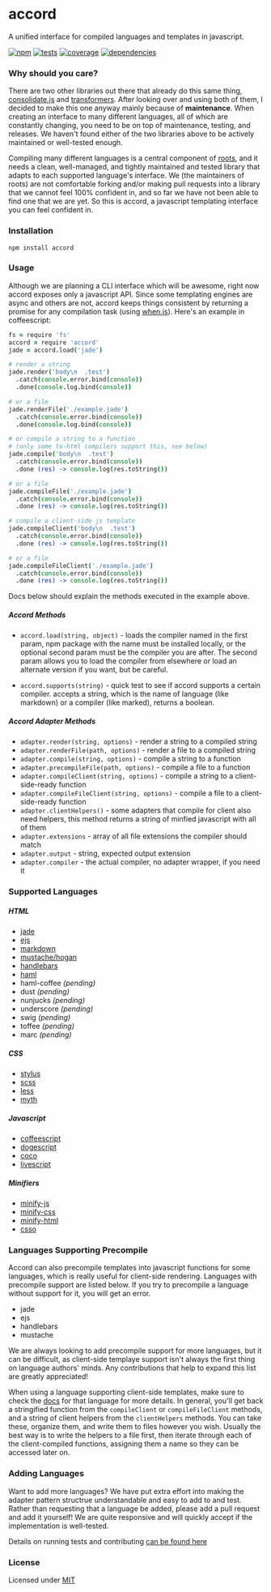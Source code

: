 accord
======

A unified interface for compiled languages and templates in javascript.

[![npm](https://badge.fury.io/js/accord.png)](http://badge.fury.io/js/accord)
[![tests](https://travis-ci.org/jenius/accord.png?branch=master)](https://travis-ci.org/jenius/accord)
[![coverage](https://coveralls.io/repos/jenius/accord/badge.png?branch=master)](https://coveralls.io/r/jenius/accord?branch=master)
[![dependencies](https://david-dm.org/jenius/accord.png?theme=shields.io)](https://david-dm.org/jenius/accord)

### Why should you care?

There are two other libraries out there that already do this same thing, [consolidate.js](https://github.com/visionmedia/consolidate.js) and [transformers](https://github.com/ForbesLindesay/transformers). After looking over and using both of them, I decided to make this one anyway mainly because of **maintenance**. When creating an interface to many different languages, all of which are constantly changing, you need to be on top of maintenance, testing, and releases. We haven't found either of the two libraries above to be actively maintained or well-tested enough.

Compiling many different languages is a central component of [roots](http://roots.cx), and it needs a clean, well-managed, and tightly maintained and tested library that adapts to each supported language's interface. We (the maintainers of roots) are not comfortable forking and/or making pull requests into a library that we cannot feel 100% confident in, and so far we have not been able to find one that we are yet. So this is accord, a javascript templating interface you can feel confident in.

### Installation

`npm install accord`

### Usage

Although we are planning a CLI interface which will be awesome, right now accord exposes only a javascript API. Since some templating engines are async and others are not, accord keeps things consistent by returning a promise for any compilation task (using [when.js](https://github.com/cujojs/when)). Here's an example in coffeescript:

```coffee
fs = require 'fs'
accord = require 'accord'
jade = accord.load('jade')

# render a string
jade.render('body\n  .test')
  .catch(console.error.bind(console))
  .done(console.log.bind(console))

# or a file
jade.renderFile('./example.jade')
  .catch(console.error.bind(console))
  .done(console.log.bind(console))

# or compile a string to a function
# (only some to-html compilers support this, see below)
jade.compile('body\n  .test')
  .catch(console.error.bind(console))
  .done (res) -> console.log(res.toString())

# or a file
jade.compileFile('./example.jade')
  .catch(console.error.bind(console))
  .done (res) -> console.log(res.toString())

# compile a client-side js template
jade.compileClient('body\n  .test')
  .catch(console.error.bind(console))
  .done (res) -> console.log(res.toString())

# or a file
jade.compileFileClient('./example.jade')
  .catch(console.error.bind(console))
  .done (res) -> console.log(res.toString())

```

Docs below should explain the methods executed in the example above.

##### Accord Methods

- `accord.load(string, object)` - loads the compiler named in the first param, npm package with the name must be installed locally, or the optional second param must be the compiler you are after. The second param allows you to load the compiler from elsewhere or load an alternate version if you want, but be careful.

- `accord.supports(string)` - quick test to see if accord supports a certain compiler. accepts a string, which is the name of language (like markdown) or a compiler (like marked), returns a boolean.

##### Accord Adapter Methods

- `adapter.render(string, options)` - render a string to a compiled string
- `adapter.renderFile(path, options)` - render a file to a compiled string
- `adapter.compile(string, options)` - compile a string to a function
- `adapter.precompileFile(path, options)` - compile a file to a function
- `adapter.compileClient(string, options)` - compile a string to a client-side-ready function
- `adapter.compileFileClient(string, options)` - compile a file to a client-side-ready function
- `adapter.clientHelpers()` - some adapters that compile for client also need helpers, this method returns a string of minfied javascript with all of them
- `adapter.extensions` - array of all file extensions the compiler should match
- `adapter.output` - string, expected output extension
- `adapter.compiler` - the actual compiler, no adapter wrapper, if you need it

### Supported Languages

##### HTML
- [jade](http://jade-lang.com/)
- [ejs](https://github.com/visionmedia/ejs)
- [markdown](https://github.com/chjj/marked)
- [mustache/hogan](https://github.com/twitter/hogan.js)
- [handlebars](https://github.com/wycats/handlebars.js)
- [haml](https://github.com/visionmedia/haml.js)
- haml-coffee _(pending)_
- dust _(pending)_
- nunjucks _(pending)_
- underscore _(pending)_
- swig _(pending)_
- toffee _(pending)_
- marc _(pending)_

##### CSS
- [stylus](http://learnboost.github.io/stylus/)
- [scss](https://github.com/andrew/node-sass)
- [less](https://github.com/less/less.js/)
- [myth](https://github.com/segmentio/myth)

##### Javascript
- [coffeescript](http://coffeescript.org/)
- [dogescript](https://github.com/remixz/dogescript)
- [coco](https://github.com/satyr/coco)
- [livescript](https://github.com/gkz/LiveScript)

##### Minifiers
- [minify-js](https://github.com/mishoo/UglifyJS2)
- [minify-css](https://github.com/GoalSmashers/clean-css)
- [minify-html](https://github.com/kangax/html-minifier)
- [csso](https://github.com/css/csso)

### Languages Supporting Precompile

Accord can also precompile templates into javascript functions for some languages, which is really useful for client-side rendering. Languages with precompile support are listed below. If you try to precompile a language without support for it, you will get an error.

- jade
- ejs
- handlebars
- mustache

We are always looking to add precompile support for more languages, but it can be difficult, as client-side templaye support isn't always the first thing on language authors' minds. Any contributions that help to expand this list are greatly appreciated!

When using a language supporting client-side templates, make sure to check the [docs](docs) for that language for more details. In general, you'll get back a stringified function from the `compileClient` or `compileFileClient` methods, and a string of client helpers from the `clientHelpers` methods. You can take these, organize them, and write them to files however you wish. Usually the best way is to write the helpers to a file first, then iterate through each of the client-compiled functions, assigning them a name so they can be accessed later on.

### Adding Languages

Want to add more languages? We have put extra effort into making the adapter pattern structrue understandable and easy to add to and test. Rather than requesting that a language be added, please add a pull request and add it yourself! We are quite responsive and will quickly accept if the implementation is well-tested.

Details on running tests and contributing [can be found here](contributing.md)

### License

Licensed under [MIT](license.md)

